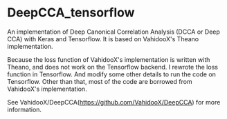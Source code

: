 # DeepCCA_tensorflow

An implementation of Deep Canonical Correlation Analysis (DCCA or Deep CCA) with Keras and Tensorflow. It is based on VahidooX's Theano implementation. 

Because the loss function of VahidooX's implementation  is written with Theano, and does not work on the Tensorflow backend. I rewrote the loss function in Tensorflow. And modify some other details to run the code on Tensorflow. Other than that, most of the code are borrowed from VahidooX's implementation.

See VahidooX/DeepCCA(https://github.com/VahidooX/DeepCCA) for more information.

